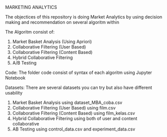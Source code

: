 MARKETING ANALYTICS

The objectices of this repository is doing Market Analytics by using decision making and recommendation on several algoritm within

The Algoritm consist of:
1. Market Basket Analysis (Using Apriori)
2. Collaborative Filtering (User Based)
3. Collaborative Filtering (Content Based)
4. Hybrid Collaborative Filtering
5. A/B Testing

Code:
The folder code consist of syntax of each algoritm using Jupyter Notebook


Datasets:
There are several datasets you can try but also have different usability
1. Market Basket Analysis using dataset_MBA_coba.csv
2. Collaborative Filtering (User Based) using film.csv
3. Collaborative Filtering (Content Based) using film_kelas.csv
4. Hybrid Collaborative Filtering using both of user and content collaborative
5. AB Testing using control_data.csv and experiment_data.csv
